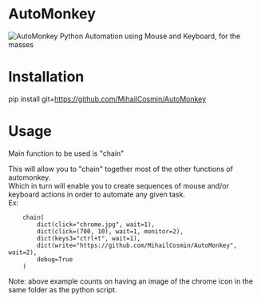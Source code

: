 # AutoMonkey
![AutoMonkey](img/monkey.ico)
Python Automation using Mouse and Keyboard, for the masses

# Installation
pip install git+https://github.com/MihailCosmin/AutoMonkey

# Usage
Main function to be used is "chain"  

This will allow you to "chain" together most of the other functions of automonkey.  
Which in turn will enable you to create sequences of mouse and/or keyboard actions in order to automate any given task.  
Ex:

```
    chain(  
        dict(click="chrome.jpg", wait=1),  
        dict(click=(700, 10), wait=1, monitor=2),  
        dict(keys3="ctrl+t", wait=1),  
        dict(write="https://github.com/MihailCosmin/AutoMonkey", wait=2),  
        debug=True  
    )
```



Note: above example counts on having an image of the chrome icon in the same folder as the python script.